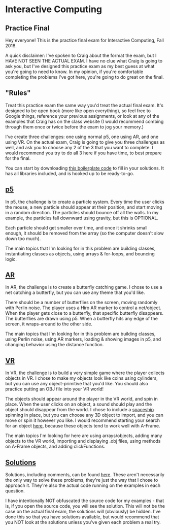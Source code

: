 # Interactive Computing
## Practice Final

Hey everyone! This is the practice final exam for Interactive Computing, Fall 2018.

A quick disclaimer: I've spoken to Craig about the format the exam, but I HAVE NOT SEEN THE ACTUAL EXAM. I have no clue what Craig is going to ask you, but I've designed this practice exam as my best guess at what you're going to need to know. In my opinion, if you're comfortable completing the problems I've got here, you're going to do great on the final.

## "Rules"

Treat this practice exam the same way you'd treat the actual final exam. It's designed to be open book (more like open everything), so feel free to Google things, reference your previous assignments, or look at any of the examples that Craig has on the class website (I would recommend combing through them once or twice before the exam to jog your memory.)

I've create three challenges: one using normal p5, one using AR, and one using VR. On the actual exam, Craig is going to give you three challenges as well, and ask you to choose any 2 of the 3 that you want to complete. I would recommend you try to do all 3 here if you have time, to best prepare for the final.

You can start by downloading <a href="boilerplate.zip" download>this boilerplate code</a> to fill in your solutions. It has all libraries included, and is hooked up to be ready-to-go.

## [p5](p5)

In p5, the challenge is to create a particle system. Every time the user clicks the mouse, a new particle should appear at their position, and start moving in a random direction. The particles should bounce off all the walls. In my example, the particles fall downward using gravity, but this is OPTIONAL.

Each particle should get smaller over time, and once it shrinks small enough, it should be removed from the array (so the computer doesn't slow down too much).

The main topics that I'm looking for in this problem are building classes, instantiating classes as objects, using arrays & for-loops, and bouncing logic.

## [AR](ar)

In AR, the challenge is to create a butterfly catching game. I chose to use a net catching a butterfly, but you can use any theme that you'd like.

There should be a number of butterflies on the screen, moving randomly with Perlin noise. The player uses a Hiro AR marker to control a net/object. When the player gets close to a butterfly, that specific butterfly disappears. The butterflies are drawn using p5. When a butterfly hits any edge of the screen, it wraps-around to the other side.

The main topics that I'm looking for in this problem are building classes, using Perlin noise, using AR markers, loading & showing images in p5, and changing behavior using the distance function.

## [VR](vr)

In VR, the challenge is to build a very simple game where the player collects objects in VR. I chose to make my objects look like coins using cylinders, but you can use any object-primitive that you'd like. You should also practice putting an OBJ file into your VR world!

The objects should appear around the player in the VR world, and spin in place. When the user clicks on an object, a sound should play and the object should disappear from the world. I chose to include a [spaceship](https://poly.google.com/view/fojR5i3h_nh) spinning in place, but you can choose any 3D object to import, and you can move or spin it however you like. I would recommend starting your search for an object [here](https://poly.google.com/user/4aEd8rQgKu2), because these objects tend to work well with A-Frame.

The main topics I'm looking for here are using arrays/objects, adding many objects to the VR world, importing and displaying .obj files, using methods on A-Frame objects, and adding clickFunctions.

## [Solutions](https://github.com/willmonahan/interactive-practice)

Solutions, including comments, can be found [here](https://github.com/willmonahan/interactive-practice). These aren't necessarily the only way to solve these problems, they're just the way that I chose to approach it. They're also the actual code running on the examples in each question.

I have intentionally NOT obfuscated the source code for my examples - that is, if you open the source code, you will see the solution. This will not be the case on the actual final exam, the solutions will (obviously) be hidden. I've done this so that you have solutions available, but would recommend that you NOT look at the solutions unless you've given each problem a real try.